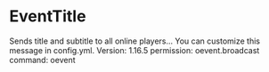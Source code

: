 # EventTitle
Sends title and subtitle to all online players...
You can customize this message in config.yml.
Version: 1.16.5
permission: oevent.broadcast
command: oevent
